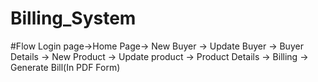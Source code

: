 # Billing_System
#Flow
Login page->Home Page->
New Buyer -> Update Buyer -> Buyer Details ->
New Product -> Update product -> Product Details ->
Billing -> Generate Bill(In PDF Form)
